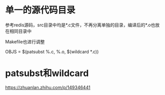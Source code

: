 单一的源代码目录
=============

参考redis源码，src目录中均是*.c文件，不再分离单独的目录，编译后的*.o也放在相同目录中

Makefile也进行调整

OBJS = $(patsubst %.c, %.o, $(wildcard *.c))

patsubst和wildcard
==================

https://zhuanlan.zhihu.com/p/149346441